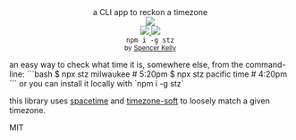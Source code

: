 <div align="center">

  <div>a CLI app to reckon a timezone</div>
  <div><img src="https://cloud.githubusercontent.com/assets/399657/23590290/ede73772-01aa-11e7-8915-181ef21027bc.png" /></div>

  <div align="center">
    <a href="https://npmjs.org/package/stz">
      <img src="https://img.shields.io/npm/v/stz.svg?style=flat-square" />
    </a>
    <a href="https://unpkg.com/stz/builds/stz.min.js">
      <img src="https://badge-size.herokuapp.com/spencermountain/stz/master/builds/stz.min.js" />
    </a>
  </div>
  <div align="center">
    <code>npm i -g stz</code>
  </div>
  <sub>
    by
    <a href="https://spencermountain.github.io/">Spencer Kelly</a>
  </sub>
</div>
<p></p>
an easy way to check what time it is, somewhere else, from the command-line:
```bash
$ npx stz milwaukee
# 5:20pm
$ npx stz pacific time
# 4:20pm
```
or you can install it locally with `npm i -g stz`

this library uses [spacetime]() and [timezone-soft](https://github.com/spencermountain/timezone-soft) to loosely match a given timezone.

MIT